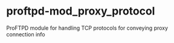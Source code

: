 proftpd-mod_proxy_protocol
==========================

ProFTPD module for handling TCP protocols for conveying proxy connection info
